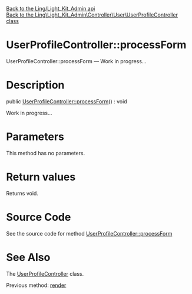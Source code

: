 [Back to the Ling/Light_Kit_Admin api](https://github.com/lingtalfi/Light_Kit_Admin/blob/master/doc/api/Ling/Light_Kit_Admin.md)<br>
[Back to the Ling\Light_Kit_Admin\Controller\User\UserProfileController class](https://github.com/lingtalfi/Light_Kit_Admin/blob/master/doc/api/Ling/Light_Kit_Admin/Controller/User/UserProfileController.md)


UserProfileController::processForm
================



UserProfileController::processForm — Work in progress...




Description
================


public [UserProfileController::processForm](https://github.com/lingtalfi/Light_Kit_Admin/blob/master/doc/api/Ling/Light_Kit_Admin/Controller/User/UserProfileController/processForm.md)() : void




Work in progress...




Parameters
================

This method has no parameters.


Return values
================

Returns void.








Source Code
===========
See the source code for method [UserProfileController::processForm](https://github.com/lingtalfi/Light_Kit_Admin/blob/master/Controller/User/UserProfileController.php#L167-L174)


See Also
================

The [UserProfileController](https://github.com/lingtalfi/Light_Kit_Admin/blob/master/doc/api/Ling/Light_Kit_Admin/Controller/User/UserProfileController.md) class.

Previous method: [render](https://github.com/lingtalfi/Light_Kit_Admin/blob/master/doc/api/Ling/Light_Kit_Admin/Controller/User/UserProfileController/render.md)<br>

